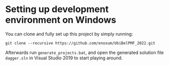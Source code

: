 # Setting up development environment on Windows

You can clone and fully set up this project by simply running:

```git
git clone --recursive https://github.com/enoxum/UbiBelPMF_2022.git
```

Afterwards run `generate_projects.bat`, and open the generated solution file `dagger.sln` in Visual Studio 2019 to start playing around. 